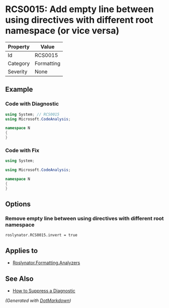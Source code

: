 # RCS0015: Add empty line between using directives with different root namespace \(or vice versa\)

| Property | Value      |
| -------- | ---------- |
| Id       | RCS0015    |
| Category | Formatting |
| Severity | None       |

## Example

### Code with Diagnostic

```csharp
using System; // RCS0015
using Microsoft.CodeAnalysis;

namespace N
{
}
```

### Code with Fix

```csharp
using System;

using Microsoft.CodeAnalysis;

namespace N
{
}
```

## Options

### Remove empty line between using directives with different root namespace

```editorconfig
roslynator.RCS0015.invert = true
```

## Applies to

* [Roslynator.Formatting.Analyzers](https://www.nuget.org/packages/Roslynator.Formatting.Analyzers)

## See Also

* [How to Suppress a Diagnostic](../HowToConfigureAnalyzers.md#how-to-suppress-a-diagnostic)


*\(Generated with [DotMarkdown](http://github.com/JosefPihrt/DotMarkdown)\)*